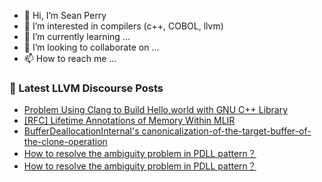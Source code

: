 - 👋 Hi, I’m Sean Perry
- 👀 I’m interested in compilers (c++, COBOL, llvm)
- 🌱 I’m currently learning ...
- 💞️ I’m looking to collaborate on ...
- 📫 How to reach me ...

<!---
s66perry/s66perry is a ✨ special ✨ repository because its `README.md` (this file) appears on your GitHub profile.
You can click the Preview link to take a look at your changes.
--->
### 📕 Latest LLVM Discourse Posts

<!-- DISCOURSE-LLVM:START -->
- [Problem Using Clang to Build Hello,world with GNU C++ Library](https://discourse.llvm.org/t/problem-using-clang-to-build-hello-world-with-gnu-c-library/72821#post_2)
- [[RFC] Lifetime Annotations of Memory Within MLIR](https://discourse.llvm.org/t/rfc-lifetime-annotations-of-memory-within-mlir/72697#post_10)
- [BufferDeallocationInternal&#39;s canonicalization-of-the-target-buffer-of-the-clone-operation](https://discourse.llvm.org/t/bufferdeallocationinternals-canonicalization-of-the-target-buffer-of-the-clone-operation/72820#post_2)
- [How to resolve the ambiguity problem in PDLL pattern？](https://discourse.llvm.org/t/how-to-resolve-the-ambiguity-problem-in-pdll-pattern/72823#post_8)
- [How to resolve the ambiguity problem in PDLL pattern？](https://discourse.llvm.org/t/how-to-resolve-the-ambiguity-problem-in-pdll-pattern/72823#post_7)
<!-- DISCOURSE-LLVM:END -->
